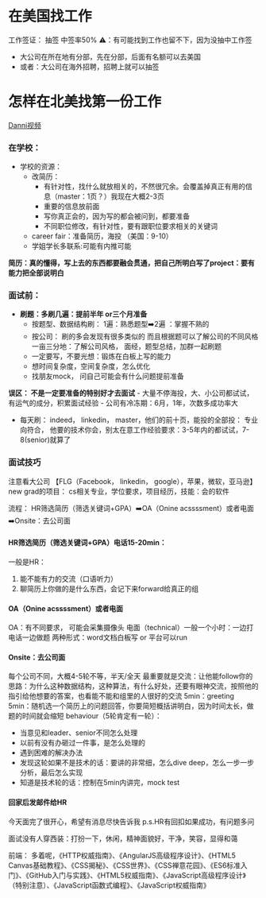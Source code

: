 # 在美国找工作

工作签证： 抽签 中签率50%
⚠️：有可能找到工作也留不下，因为没抽中工作签

* 大公司在所在地有分部，先在分部，后面有名额可以去美国
* 或者：大公司在海外招聘，招聘上就可以抽签

# 怎样在北美找第一份工作

[Danni视频](https://www.youtube.com/watch?v=5TCJRqgLoho)
### 在学校：

- 学校的资源：
    - 改简历： 
        - 有针对性，找什么就放相关的，不然很冗余。会覆盖掉真正有用的信息（master：1页？）我现在大概2-3页
        - 重要的信息放前面
        - 写你真正会的，因为写的都会被问到，都要准备
        - 不同职位修改，有针对性，要有跟职位要求相关的关键词
    - career fair：准备简历，海投 （美国：9-10）
    - 学姐学长多联系:可能有内推可能
    
**简历：真的懂得，写上去的东西都要融会贯通，把自己所明白写了project：要有能力把全部说明白**
### 面试前：
- **刷题：多刷几遍：提前半年 or三个月准备**
    - 按题型、数据结构刷：
        1遍：熟悉题型➡️2遍 ：掌握不熟的
    - 按公司：
        刷的多会发现有很多类似的
        而且根据题可以了解公司的不同风格
        一亩三分地：了解公司风格， 面经，题型总结，加群一起刷题
    - 一定要写，不要光想：锻炼在白板上写的能力
    - 想时间复杂度，空间复杂度，怎么优化
    - 找朋友mock， 问自己可能会有什么问题提前准备

**误区： 不是一定要准备的特别好才去面试**
    - 大量不停海投，大、小公司都试试，有运气的成分，积累面试经验
    - 公司有冷冻期：6月，1年，次数多成功率大

- 每天刷： indeed， linkedin， master，他们的前十页，能投的全部投： 专业向符合， 他要的技术你会，别太在意工作经验要求：3-5年内的都试试，7-8(senior)就算了

### 面试技巧
注意看大公司 【FLG（Facebook， linkedin， google），苹果，微软，亚马逊】new grad的项目： cs相关专业，学位要求，项目经历，技能：会的软件

流程：
HR筛选简历（筛选关键词+GPA）➡️OA（Onine acssssment）或者电面➡️Onsite：去公司面

#### HR筛选简历（筛选关键词+GPA）电话15-20min：
一般是HR：
1. 能不能有力的交流（口语听力）
2. 聊简历上你做的是什么东西，会记下来forward给真正的组

#### OA（Onine acssssment）或者电面
OA：有不同要求， 可能会采集摄像头
电面（technical）一般一个小时：一边打电话一边做题
    两种形式：word文档白板写 or 平台可以run
#### Onsite：去公司面
每个公司不同，大概4-5轮不等，半天/全天
最重要就是交流：让他能follow你的思路：为什么这种数据结构，这种算法，有什么好处，还要有眼神交流，按照他的指引给他想要的答案，也看能不能和组里的人很好的交流
5min：greeting
5min：随机选一个简历上的问题回答，你要简短概括讲明白，因为时间太长，做题的时间就会缩短
behaviour（5轮肯定有一轮）：
- 当意见和leader、senior不同怎么处理
- 以前有没有办砸过一件事，是怎么处理的
- 遇到困难的解决办法
- 发现这轮如果不是技术的话：要讲的非常细，怎么dive deep，怎么一步一步分析，最后怎么实现
- 知道是技术轮的话：控制在5min内讲完，mock test

#### 回家后发邮件给HR
今天面完了很开心，希望有消息尽快告诉我
p.s.HR有回扣如果成功，有问题多问

面试没有人穿西装：打扮一下，休闲，精神面貌好，干净，笑容，显得和蔼

前端： 
多着呢，《HTTP权威指南》、《AngularJS高级程序设计》、《HTML5 Canvas基础教程》、《CSS揭秘》、《CSS世界》、《CSS禅意花园》、《ES6标准入门》、《GitHub入门与实践》、《HTML5权威指南》、《JavaScript高级程序设计》（特别注意）、《JavaScript函数式编程》、《JavaScript权威指南》
